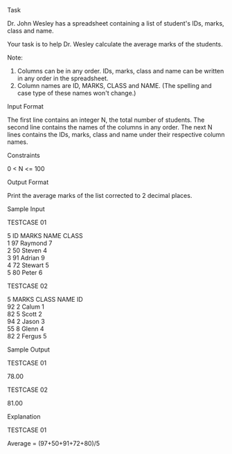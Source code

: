 Task

Dr. John Wesley has a spreadsheet containing a list of student's IDs, marks, class and name.

Your task is to help Dr. Wesley calculate the average marks of the students.

Note:
1. Columns can be in any order. IDs, marks, class and name can be written in any order in the spreadsheet.
2. Column names are ID, MARKS, CLASS and NAME. (The spelling and case type of these names won't change.)

Input Format

The first line contains an integer N, the total number of students.
The second line contains the names of the columns in any order.
The next N lines contains the IDs, marks, class and name under their respective column names.

Constraints

0 < N <= 100

Output Format

Print the average marks of the list corrected to 2 decimal places.

Sample Input

TESTCASE 01

5
ID         MARKS      NAME       CLASS     
1          97         Raymond    7         
2          50         Steven     4         
3          91         Adrian     9         
4          72         Stewart    5         
5          80         Peter      6   

TESTCASE 02

5
MARKS      CLASS      NAME       ID        
92         2          Calum      1         
82         5          Scott      2         
94         2          Jason      3         
55         8          Glenn      4         
82         2          Fergus     5

Sample Output

TESTCASE 01

78.00

TESTCASE 02

81.00

Explanation

TESTCASE 01

Average = (97+50+91+72+80)/5